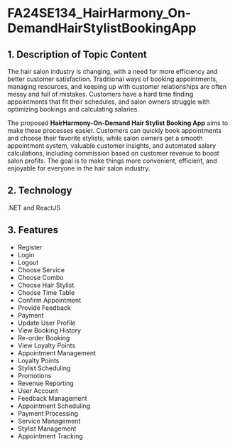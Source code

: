 # FA24SE134_HairHarmony_On-DemandHairStylistBookingApp

## 1. Description of Topic Content
The hair salon industry is changing, with a need for more efficiency and better customer satisfaction. Traditional ways of booking appointments, managing resources, and keeping up with customer relationships are often messy and full of mistakes. Customers have a hard time finding appointments that fit their schedules, and salon owners struggle with optimizing bookings and calculating salaries.

The proposed **HairHarmony-On-Demand Hair Stylist Booking App** aims to make these processes easier. Customers can quickly book appointments and choose their favorite stylists, while salon owners get a smooth appointment system, valuable customer insights, and automated salary calculations, including commission based on customer revenue to boost salon profits. The goal is to make things more convenient, efficient, and enjoyable for everyone in the hair salon industry.

## 2. Technology
.NET and ReactJS

## 3. Features
- Register
- Login
- Logout
- Choose Service
- Choose Combo
- Choose Hair Stylist
- Choose Time Table
- Confirm Appointment
- Provide Feedback
- Payment
- Update User Profile
- View Booking History
- Re-order Booking
- View Loyalty Points
- Appointment Management
- Loyalty Points
- Stylist Scheduling
- Promotions
- Revenue Reporting
- User Account
- Feedback Management
- Appointment Scheduling
- Payment Processing
- Service Management
- Stylist Management
- Appointment Tracking
